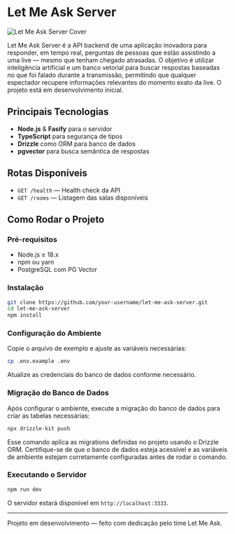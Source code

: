 # Let Me Ask Server

![Let Me Ask Server Cover](https://github.com/user-attachments/assets/54ef9379-e0f9-4d7f-8910-735c41da6084)

Let Me Ask Server é a API backend de uma aplicação inovadora para responder, em tempo real, perguntas de pessoas que estão assistindo a uma live — mesmo que tenham chegado atrasadas. O objetivo é utilizar inteligência artificial e um banco vetorial para buscar respostas baseadas no que foi falado durante a transmissão, permitindo que qualquer espectador recupere informações relevantes do momento exato da live. O projeto está em desenvolvimento inicial.

## Principais Tecnologias

- **Node.js** & **Fasify** para o servidor
- **TypeScript** para segurança de tipos
- **Drizzle** como ORM para banco de dados
- **pgvector** para busca semântica de respostas


## Rotas Disponíveis

- `GET /health` — Health check da API
- `GET /rooms` — Listagem das salas disponíveis

## Como Rodar o Projeto

### Pré-requisitos

- Node.js ≥ 18.x
- npm ou yarn
- PostgreSQL com PG Vector

### Instalação

```bash
git clone https://github.com/your-username/let-me-ask-server.git
cd let-me-ask-server
npm install
```

### Configuração do Ambiente

Copie o arquivo de exemplo e ajuste as variáveis necessárias:

```bash
cp .env.example .env
```

Atualize as credenciais do banco de dados conforme necessário.

### Migração do Banco de Dados

Após configurar o ambiente, execute a migração do banco de dados para criar as tabelas necessárias:

```bash
npx drizzle-kit push
```

Esse comando aplica as migrations definidas no projeto usando o Drizzle ORM. Certifique-se de que o banco de dados esteja acessível e as variáveis de ambiente estejam corretamente configuradas antes de rodar o comando.

### Executando o Servidor

```bash
npm run dev
```

O servidor estará disponível em `http://localhost:3333`.

---

Projeto em desenvolvimento — feito com dedicação pelo time Let Me Ask.
